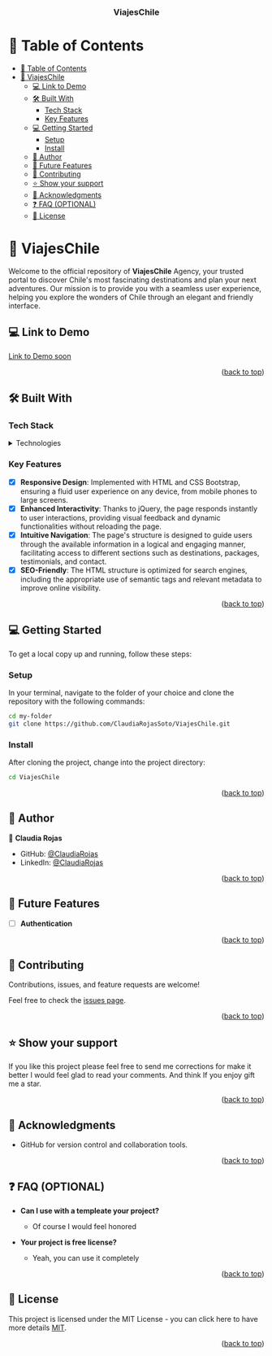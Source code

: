 <div align="center">


<a name="readme-top"></a>

  <h3><b>ViajesChile</b></h3>

</div>

# 📗 Table of Contents

- [📗 Table of Contents](#-table-of-contents)
- [📖 ViajesChile](#-viajeschile)
  - [💻 Link to Demo ](#-link-to-demo-)
  - [🛠 Built With ](#-built-with-)
    - [Tech Stack ](#tech-stack-)
    - [Key Features ](#key-features-)
  - [💻 Getting Started ](#-getting-started-)
    - [Setup](#setup)
    - [Install](#install)
  - [👥 Author ](#-author-)
  - [🔭 Future Features ](#-future-features-)
  - [🤝 Contributing ](#-contributing-)
  - [⭐️ Show your support ](#️-show-your-support-)
  - [🙏 Acknowledgments ](#-acknowledgments-)
  - [❓ FAQ (OPTIONAL) ](#-faq-optional-)
  - [📝 License ](#-license-)


# 📖 ViajesChile<a name="about-project"></a>

Welcome to the official repository of **ViajesChile** Agency, your trusted portal to discover Chile&apos;s most fascinating destinations and plan your next adventures. Our mission is to provide you with a seamless user experience, helping you explore the wonders of Chile through an elegant and friendly interface.

## 💻 Link to Demo <a name="link-to-demo"></a>

[Link to Demo soon]()

<p align="right">(<a href="#readme-top">back to top</a>)</p>


## 🛠 Built With <a name="built-with"></a>

### Tech Stack <a name="tech-stack"></a>

<details>
  <summary>Technologies</summary>
  <ul>
    <li><a href="https://html.spec.whatwg.org/multipage/">HTML</a></li>
    <li><a href="https://lenguajecss.com/css/">CSS</a></li>
    <li><a href="https://jquery.com/download/">jQuery</a></li>
  </ul>
</details>


### Key Features <a name="key-features"></a>

- [x] **Responsive Design**: Implemented with HTML and CSS Bootstrap, ensuring a fluid user experience on any device, from mobile phones to large screens.
- [x] **Enhanced Interactivity**: Thanks to jQuery, the page responds instantly to user interactions, providing visual feedback and dynamic functionalities without reloading the page.
- [x] **Intuitive Navigation**: The page's structure is designed to guide users through the available information in a logical and engaging manner, facilitating access to different sections such as destinations, packages, testimonials, and contact.
- [X] **SEO-Friendly**: The HTML structure is optimized for search engines, including the appropriate use of semantic tags and relevant metadata to improve online visibility.

<p align="right">(<a href="#readme-top">back to top</a>)</p>


## 💻 Getting Started <a name="getting-started"></a>

To get a local copy up and running, follow these steps:

### Setup

In your terminal, navigate to the folder of your choice and clone the repository with the following commands:

```sh
cd my-folder
git clone https://github.com/ClaudiaRojasSoto/ViajesChile.git

```

### Install

After cloning the project, change into the project directory:

```sh
cd ViajesChile

```

<p align="right">(<a href="#readme-top">back to top</a>)</p>



## 👥 Author <a name="authors"></a>

👤 **Claudia Rojas**

- GitHub: [@ClaudiaRojas](https://github.com/ClaudiaRojasSoto)
- LinkedIn: [@ClaudiaRojas](https://www.linkedin.com/in/claudia-rojas-soto/)


<p align="right">(<a href="#readme-top">back to top</a>)</p>


## 🔭 Future Features <a name="future-features"></a>

- [ ] **Authentication**


<p align="right">(<a href="#readme-top">back to top</a>)</p>

## 🤝 Contributing <a name="contributing"></a>

Contributions, issues, and feature requests are welcome!

Feel free to check the [issues page](https://github.com/ClaudiaRojasSoto/ViajesChile/issues).

<p align="right">(<a href="#readme-top">back to top</a>)</p>


## ⭐️ Show your support <a name="support"></a>

If you like this project please feel free to send me corrections for make it better I would feel glad to read your comments.
And think If you enjoy gift me a star.  

<p align="right">(<a href="#readme-top">back to top</a>)</p>

## 🙏 Acknowledgments <a name="acknowledgements"></a>

- GitHub for version control and collaboration tools.

<p align="right">(<a href="#readme-top">back to top</a>)</p>

## ❓ FAQ (OPTIONAL) <a name="faq"></a>


- **Can I use with a templeate your project?**

  - Of course I would feel honored

- **Your project is free license?**

  - Yeah, you can use it completely

<p align="right">(<a href="#readme-top">back to top</a>)</p>


## 📝 License <a name="license"></a>

This project is licensed under the MIT License - you can click here to have more details [MIT](LICENSE.md).

<p align="right">(<a href="#readme-top">back to top</a>)</p>
